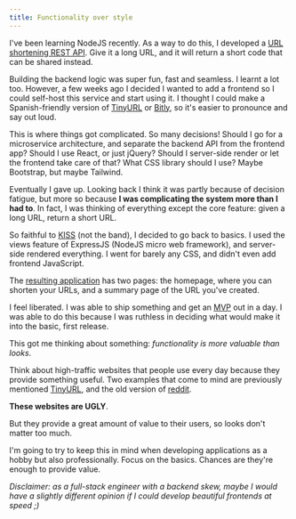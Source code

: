 ```yaml
---
title: Functionality over style
---
```


I've been learning NodeJS recently. As a way to do this, I developed a [URL shortening REST API](https://github.com/cesarferradas/shorturls). Give it a long URL, and it will return a short code that can be shared instead.

Building the backend logic was super fun, fast and seamless. I learnt a lot too. However, a few weeks ago I decided I wanted to add a frontend so I could self-host this service and start using it. I thought I could make a Spanish-friendly version of [TinyURL](https://tinyurl.com) or [Bitly](https://bitly.com), so it's easier to pronounce and say out loud.

This is where things got complicated. So many decisions! Should I go for a microservice architecture, and separate the backend API from the frontend app? Should I use React, or just jQuery? Should I server-side render or let the frontend take care of that? What CSS library should I use? Maybe Bootstrap, but maybe Tailwind.

Eventually I gave up. Looking back I think it was partly because of decision fatigue, but more so because **I was complicating the system more than I had to**. In fact, I was thinking of everything except the core feature: given a long URL, return a short URL.

So faithful to [KISS](https://en.wikipedia.org/wiki/KISS_principle) (not the band), I decided to go back to basics. I used the views feature of ExpressJS (NodeJS micro web framework), and server-side rendered everything. I went for barely any CSS, and didn't even add frontend JavaScript.

The [resulting application](http://linkea.me/) has two pages: the homepage, where you can shorten your URLs, and a summary page of the URL you've created.

I feel liberated. I was able to ship something and get an [MVP](https://en.wikipedia.org/wiki/Minimum_viable_product) out in a day. I was able to do this because I was ruthless in deciding what would make it into the basic, first release.

This got me thinking about something: _functionality is more valuable than looks_.

Think about high-traffic websites that people use every day because they provide something useful. Two examples that come to mind are previously mentioned [TinyURL](https://tinyurl.com), and the old version of [reddit](https://old.reddit.com).

**These websites are UGLY**.

But they provide a great amount of value to their users, so looks don't matter too much.

I'm going to try to keep this in mind when developing applications as a hobby but also professionally. Focus on the basics. Chances are they're enough to provide value.

_Disclaimer: as a full-stack engineer with a backend skew, maybe I would have a slightly different opinion if I could develop beautiful frontends at speed ;)_
